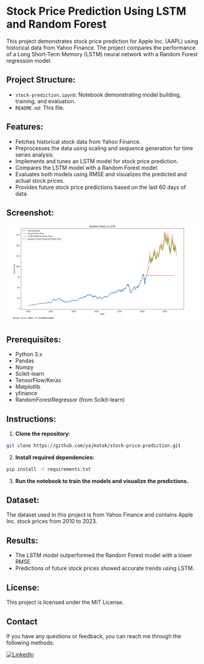 # Stock Price Prediction Using LSTM and Random Forest

This project demonstrates stock price prediction for Apple Inc. (AAPL) using historical data from Yahoo Finance. The project compares the performance of a Long Short-Term Memory (LSTM) neural network with a Random Forest regression model.

## Project Structure:
- `stock-prediction.ipynb`: Notebook demonstrating model building, training, and evaluation.
- `README.md`: This file.

## Features:
- Fetches historical stock data from Yahoo Finance.
- Preprocesses the data using scaling and sequence generation for time series analysis.
- Implements and tunes an LSTM model for stock price prediction.
- Compares the LSTM model with a Random Forest model.
- Evaluates both models using RMSE and visualizes the predicted and actual stock prices.
- Provides future stock price predictions based on the last 60 days of data.

## Screenshot:
<p align="center">
  <img src="stock.png" alt="Stock Prediction Screenshot" />
</p>

## Prerequisites:
- Python 3.x
- Pandas
- Numpy
- Scikit-learn
- TensorFlow/Keras
- Matplotlib
- yfinance
- RandomForestRegressor (from Scikit-learn)

## Instructions:
1. **Clone the repository:**
```bash
git clone https://github.com/yajkotak/stock-price-prediction.git
```

2. **Install required dependencies:**
```bash
pip install -r requirements.txt
```
3. **Run the notebook to train the models and visualize the predictions.**

## Dataset:
The dataset used in this project is from Yahoo Finance and contains Apple Inc. stock prices from 2010 to 2023. 

## Results:
- The LSTM model outperformed the Random Forest model with a lower RMSE.
- Predictions of future stock prices showed accurate trends using LSTM.

## License:
This project is licensed under the MIT License.

## Contact

If you have any questions or feedback, you can reach me through the following methods:

  <a href="https://www.linkedin.com/in/yajkotak" target="_blank">
    <img src="https://img.shields.io/badge/LinkedIn-Yaj_Kotak-blue?style=for-the-badge&logo=linkedin" alt="LinkedIn">
  </a>






